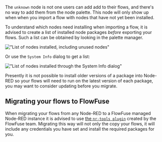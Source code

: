 The `unknown` node is not one users can add add to their flows, and there's no
way to add them from the node palette. This node will only show up when when you
import a flow with nodes that have not yet been installed.

To understand which nodes need installing when importing a flow, it is advised
to create a list of installed node packages _before_ exporting your flows. Such a list 
can be obtained by looking in the palette manager.

!["List of nodes installed, including unused nodes"](./images/list-nodes-unused.png)

Or use the `System Info` dialog to get a list:

!["List of nodes installed through the System Info dialog"](./images/system-info-installed-nodes.gif)

Presently it is not possible to install older versions of a package into Node-RED so your flows will need to run on the latest version of each package, you may want to consider updating before you migrate.

## Migrating your flows to FlowFuse

When migrating your flows from any Node-RED to a FlowFuse managed Node-RED instance
it is advised to use [the `nr-tools plugin`](/docs/user/migration/introduction) created by the FlowFuse team. Migrating this way will not only the copy your flows, it will include any credentials you have set and install
the required packages for you.